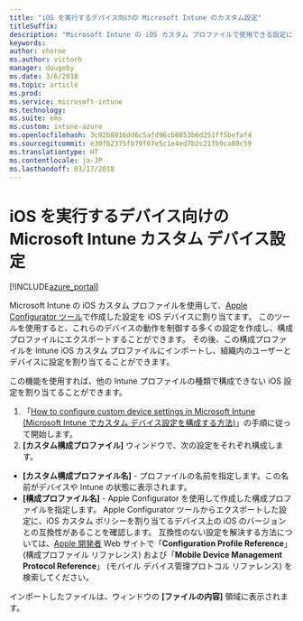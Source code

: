 ```yaml
---
title: "iOS を実行するデバイス向けの Microsoft Intune のカスタム設定"
titleSuffix: 
description: "Microsoft Intune の iOS カスタム プロファイルで使用できる設定について説明します。"
keywords: 
author: vhorne
ms.author: victorh
manager: dougeby
ms.date: 3/6/2018
ms.topic: article
ms.prod: 
ms.service: microsoft-intune
ms.technology: 
ms.suite: ems
ms.custom: intune-azure
ms.openlocfilehash: 3c92b8816dd6c5afd96cb8853b6d251ff5befaf4
ms.sourcegitcommit: e30fb2375fb79f67e5c1e4ed7b2c21fb9ca80c59
ms.translationtype: HT
ms.contentlocale: ja-JP
ms.lasthandoff: 03/17/2018
---
```

# <a name="microsoft-intune-custom-device-settings-for-devices-running-ios"></a>iOS を実行するデバイス向けの Microsoft Intune カスタム デバイス設定

[!INCLUDE[azure_portal](./includes/azure_portal.md)]

Microsoft Intune の iOS カスタム プロファイルを使用して、[Apple Configurator ツール](https://itunes.apple.com/app/apple-configurator-2/id1037126344?mt=12)で作成した設定を iOS デバイスに割り当てます。 このツールを使用すると、これらのデバイスの動作を制御する多くの設定を作成し、構成プロファイルにエクスポートすることができます。 その後、この構成プロファイルを Intune iOS カスタム プロファイルにインポートし、組織内のユーザーとデバイスに設定を割り当てることができます。

この機能を使用すれば、他の Intune プロファイルの種類で構成できない iOS 設定を割り当てることができます。


1. 「[How to configure custom device settings in Microsoft Intune (Microsoft Intune でカスタム デバイス設定を構成する方法)](custom-settings-configure.md)」の手順に従って開始します。
2. **[カスタム構成プロファイル]** ウィンドウで、次の設定をそれぞれ構成します。

- **[カスタム構成プロファイル名]** - プロファイルの名前を指定します。この名前がデバイスや Intune の状態に表示されます。
- **[構成プロファイル名]** - Apple Configurator を使用して作成した構成プロファイルを指定します。
Apple Configurator ツールからエクスポートした設定に、iOS カスタム ポリシーを割り当てるデバイス上の iOS のバージョンとの互換性があることを確認します。 互換性のない設定を解決する方法については、[Apple 開発者](https://developer.apple.com/) Web サイトで「**Configuration Profile Reference**」 (構成プロファイル リファレンス) および「**Mobile Device Management Protocol Reference**」 (モバイル デバイス管理プロトコル リファレンス) を検索してください。

インポートしたファイルは、ウィンドウの **[ファイルの内容]** 領域に表示されます。
